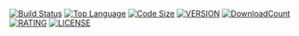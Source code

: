 [![Build Status](https://www.travis-ci.com/yltx/vscode-luogu.svg?branch=master)](https://www.travis-ci.com/yltx/vscode-luogu)
[![Top Language](https://img.shields.io/github/languages/top/yltx/vscode-luogu.svg)](https://github.com/yltx/vscode-luogu)
[![Code Size](https://img.shields.io/github/languages/code-size/yltx/vscode-luogu.svg)](https://github.com/yltx/vscode-luogu)
[![VERSION](https://vsmarketplacebadge.apphb.com/version/yltx.vscode-luogu.svg)](https://marketplace.visualstudio.com/items?itemName=yltx.vscode-luogu)
[![DownloadCount](https://vsmarketplacebadge.apphb.com/installs/yltx.vscode-luogu.svg)](https://marketplace.visualstudio.com/items?itemName=yltx.vscode-luogu)
[![RATING](https://vsmarketplacebadge.apphb.com/rating-star/yltx.vscode-luogu.svg)](https://marketplace.visualstudio.com/items?itemName=yltx.vscode-luogu)
[![LICENSE](https://img.shields.io/badge/license-MIT-green.svg)](https://github.com/yltx/vscode-luogu/blob/master/LICENSE)
